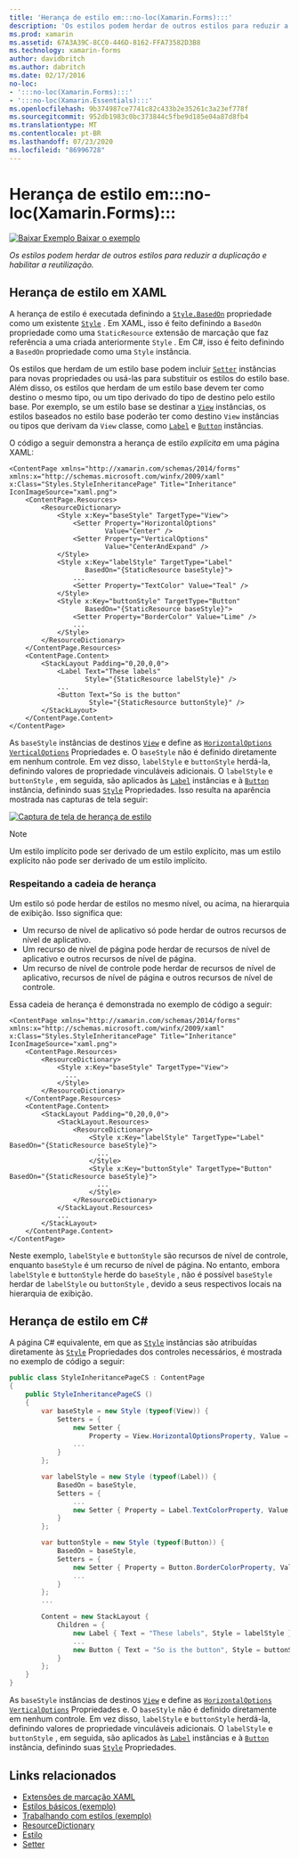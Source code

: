 ```yaml
---
title: 'Herança de estilo em:::no-loc(Xamarin.Forms):::'
description: 'Os estilos podem herdar de outros estilos para reduzir a duplicação e habilitar a reutilização. Este artigo explica como executar a herança de estilo em um :::no-loc(Xamarin.Forms)::: aplicativo.'
ms.prod: xamarin
ms.assetid: 67A3A39C-8CC0-446D-8162-FFA73582D3B8
ms.technology: xamarin-forms
author: davidbritch
ms.author: dabritch
ms.date: 02/17/2016
no-loc:
- ':::no-loc(Xamarin.Forms):::'
- ':::no-loc(Xamarin.Essentials):::'
ms.openlocfilehash: 9b374987ce7741c82c433b2e35261c3a23ef778f
ms.sourcegitcommit: 952db1983c0bc373844c5fbe9d185e04a87d8fb4
ms.translationtype: MT
ms.contentlocale: pt-BR
ms.lasthandoff: 07/23/2020
ms.locfileid: "86996728"
---
```

# <a name="style-inheritance-in-no-locxamarinforms"></a>Herança de estilo em:::no-loc(Xamarin.Forms):::

[![Baixar Exemplo](~/media/shared/download.png) Baixar o exemplo](https://docs.microsoft.com/samples/xamarin/xamarin-forms-samples/userinterface-styles-basicstyles)

_Os estilos podem herdar de outros estilos para reduzir a duplicação e habilitar a reutilização._

## <a name="style-inheritance-in-xaml"></a>Herança de estilo em XAML

A herança de estilo é executada definindo a [`Style.BasedOn`](xref::::no-loc(Xamarin.Forms):::.Style.BasedOn) propriedade como um existente [`Style`](xref::::no-loc(Xamarin.Forms):::.Style) . Em XAML, isso é feito definindo a `BasedOn` propriedade como uma `StaticResource` extensão de marcação que faz referência a uma criada anteriormente `Style` . Em C#, isso é feito definindo a `BasedOn` propriedade como uma `Style` instância.

Os estilos que herdam de um estilo base podem incluir [`Setter`](xref::::no-loc(Xamarin.Forms):::.Setter) instâncias para novas propriedades ou usá-las para substituir os estilos do estilo base. Além disso, os estilos que herdam de um estilo base devem ter como destino o mesmo tipo, ou um tipo derivado do tipo de destino pelo estilo base. Por exemplo, se um estilo base se destinar a [`View`](xref::::no-loc(Xamarin.Forms):::.View) instâncias, os estilos baseados no estilo base poderão ter como destino `View` instâncias ou tipos que derivam da `View` classe, como [`Label`](xref::::no-loc(Xamarin.Forms):::.Label) e [`Button`](xref::::no-loc(Xamarin.Forms):::.Button) instâncias.

O código a seguir demonstra a herança de estilo *explícita* em uma página XAML:

```xaml
<ContentPage xmlns="http://xamarin.com/schemas/2014/forms" xmlns:x="http://schemas.microsoft.com/winfx/2009/xaml" x:Class="Styles.StyleInheritancePage" Title="Inheritance" IconImageSource="xaml.png">
    <ContentPage.Resources>
        <ResourceDictionary>
            <Style x:Key="baseStyle" TargetType="View">
                <Setter Property="HorizontalOptions"
                        Value="Center" />
                <Setter Property="VerticalOptions"
                        Value="CenterAndExpand" />
            </Style>
            <Style x:Key="labelStyle" TargetType="Label"
                   BasedOn="{StaticResource baseStyle}">
                ...
                <Setter Property="TextColor" Value="Teal" />
            </Style>
            <Style x:Key="buttonStyle" TargetType="Button"
                   BasedOn="{StaticResource baseStyle}">
                <Setter Property="BorderColor" Value="Lime" />
                ...
            </Style>
        </ResourceDictionary>
    </ContentPage.Resources>
    <ContentPage.Content>
        <StackLayout Padding="0,20,0,0">
            <Label Text="These labels"
                   Style="{StaticResource labelStyle}" />
            ...
            <Button Text="So is the button"
                    Style="{StaticResource buttonStyle}" />
        </StackLayout>
    </ContentPage.Content>
</ContentPage>
```

As `baseStyle` instâncias de destinos [`View`](xref::::no-loc(Xamarin.Forms):::.View) e define as [`HorizontalOptions`](xref::::no-loc(Xamarin.Forms):::.View.HorizontalOptions) [`VerticalOptions`](xref::::no-loc(Xamarin.Forms):::.View.VerticalOptions) Propriedades e. O `baseStyle` não é definido diretamente em nenhum controle. Em vez disso, `labelStyle` e `buttonStyle` herdá-la, definindo valores de propriedade vinculáveis adicionais. O `labelStyle` e `buttonStyle` , em seguida, são aplicados às [`Label`](xref::::no-loc(Xamarin.Forms):::.Label) instâncias e à [`Button`](xref::::no-loc(Xamarin.Forms):::.Button) instância, definindo suas [`Style`](xref::::no-loc(Xamarin.Forms):::.NavigableElement.Style) Propriedades. Isso resulta na aparência mostrada nas capturas de tela seguir:

[![Captura de tela de herança de estilo](inheritance-images/style-inheritance.png)](inheritance-images/style-inheritance-large.png#lightbox)

> [!NOTE]
> Um estilo implícito pode ser derivado de um estilo explícito, mas um estilo explícito não pode ser derivado de um estilo implícito.

### <a name="respecting-the-inheritance-chain"></a>Respeitando a cadeia de herança

Um estilo só pode herdar de estilos no mesmo nível, ou acima, na hierarquia de exibição. Isso significa que:

- Um recurso de nível de aplicativo só pode herdar de outros recursos de nível de aplicativo.
- Um recurso de nível de página pode herdar de recursos de nível de aplicativo e outros recursos de nível de página.
- Um recurso de nível de controle pode herdar de recursos de nível de aplicativo, recursos de nível de página e outros recursos de nível de controle.

Essa cadeia de herança é demonstrada no exemplo de código a seguir:

```xaml
<ContentPage xmlns="http://xamarin.com/schemas/2014/forms" xmlns:x="http://schemas.microsoft.com/winfx/2009/xaml" x:Class="Styles.StyleInheritancePage" Title="Inheritance" IconImageSource="xaml.png">
    <ContentPage.Resources>
        <ResourceDictionary>
            <Style x:Key="baseStyle" TargetType="View">
              ...
            </Style>
        </ResourceDictionary>
    </ContentPage.Resources>
    <ContentPage.Content>
        <StackLayout Padding="0,20,0,0">
            <StackLayout.Resources>
                <ResourceDictionary>
                    <Style x:Key="labelStyle" TargetType="Label" BasedOn="{StaticResource baseStyle}">
                      ...
                    </Style>
                    <Style x:Key="buttonStyle" TargetType="Button" BasedOn="{StaticResource baseStyle}">
                      ...
                    </Style>
                </ResourceDictionary>
            </StackLayout.Resources>
            ...
        </StackLayout>
    </ContentPage.Content>
</ContentPage>
```

Neste exemplo, `labelStyle` e `buttonStyle` são recursos de nível de controle, enquanto `baseStyle` é um recurso de nível de página. No entanto, embora `labelStyle` e `buttonStyle` herde do `baseStyle` , não é possível `baseStyle` herdar de `labelStyle` ou `buttonStyle` , devido a seus respectivos locais na hierarquia de exibição.

## <a name="style-inheritance-in-c35"></a>Herança de estilo em C&#35;

A página C# equivalente, em que as [`Style`](xref::::no-loc(Xamarin.Forms):::.Style) instâncias são atribuídas diretamente às [`Style`](xref::::no-loc(Xamarin.Forms):::.NavigableElement.Style) Propriedades dos controles necessários, é mostrada no exemplo de código a seguir:

```csharp
public class StyleInheritancePageCS : ContentPage
{
    public StyleInheritancePageCS ()
    {
        var baseStyle = new Style (typeof(View)) {
            Setters = {
                new Setter {
                    Property = View.HorizontalOptionsProperty, Value = LayoutOptions.Center    },
                ...
            }
        };

        var labelStyle = new Style (typeof(Label)) {
            BasedOn = baseStyle,
            Setters = {
                ...
                new Setter { Property = Label.TextColorProperty, Value = Color.Teal    }
            }
        };

        var buttonStyle = new Style (typeof(Button)) {
            BasedOn = baseStyle,
            Setters = {
                new Setter { Property = Button.BorderColorProperty, Value =    Color.Lime },
                ...
            }
        };
        ...

        Content = new StackLayout {
            Children = {
                new Label { Text = "These labels", Style = labelStyle },
                ...
                new Button { Text = "So is the button", Style = buttonStyle }
            }
        };
    }
}
```

As `baseStyle` instâncias de destinos [`View`](xref::::no-loc(Xamarin.Forms):::.View) e define as [`HorizontalOptions`](xref::::no-loc(Xamarin.Forms):::.View.HorizontalOptions) [`VerticalOptions`](xref::::no-loc(Xamarin.Forms):::.View.VerticalOptions) Propriedades e. O `baseStyle` não é definido diretamente em nenhum controle. Em vez disso, `labelStyle` e `buttonStyle` herdá-la, definindo valores de propriedade vinculáveis adicionais. O `labelStyle` e `buttonStyle` , em seguida, são aplicados às [`Label`](xref::::no-loc(Xamarin.Forms):::.Label) instâncias e à [`Button`](xref::::no-loc(Xamarin.Forms):::.Button) instância, definindo suas [`Style`](xref::::no-loc(Xamarin.Forms):::.NavigableElement.Style) Propriedades.

## <a name="related-links"></a>Links relacionados

- [Extensões de marcação XAML](~/xamarin-forms/xaml/xaml-basics/xaml-markup-extensions.md)
- [Estilos básicos (exemplo)](https://docs.microsoft.com/samples/xamarin/xamarin-forms-samples/userinterface-styles-basicstyles)
- [Trabalhando com estilos (exemplo)](https://docs.microsoft.com/samples/xamarin/xamarin-forms-samples/workingwithstyles)
- [ResourceDictionary](xref::::no-loc(Xamarin.Forms):::.ResourceDictionary)
- [Estilo](xref::::no-loc(Xamarin.Forms):::.Style)
- [Setter](xref::::no-loc(Xamarin.Forms):::.Setter)
